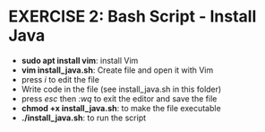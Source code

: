 # EXERCISE 2: Bash Script - Install Java
- __sudo apt install vim__: install Vim
- __vim install_java.sh__: Create file and open it with Vim
- press _i_ to edit the file
- Write code in the file (see install_java.sh in this folder)
- press _esc_ then _:wq_ to exit the editor and save the file
- __chmod +x install_java.sh__: to make the file executable
- __./install_java.sh__: to run the script

